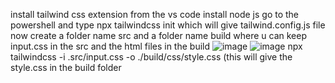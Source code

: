 install tailwind css extension from the vs code
install node js
go to the powershell and type npx tailwindcss init which will give tailwind.config.js file now create a folder name src and a folder name
build where u can keep input.css in the src 
and the html files in the build
![image](https://github.com/user-attachments/assets/3ce92d96-7407-4d8d-89d2-2158fe07815b)
![image](https://github.com/user-attachments/assets/4f1ce9a9-7eff-4dbc-8df7-cce20bfbe4f2)
npx tailwindcss -i .src/input.css -o ./build/css/style.css (this will give the style.css in the build folder
